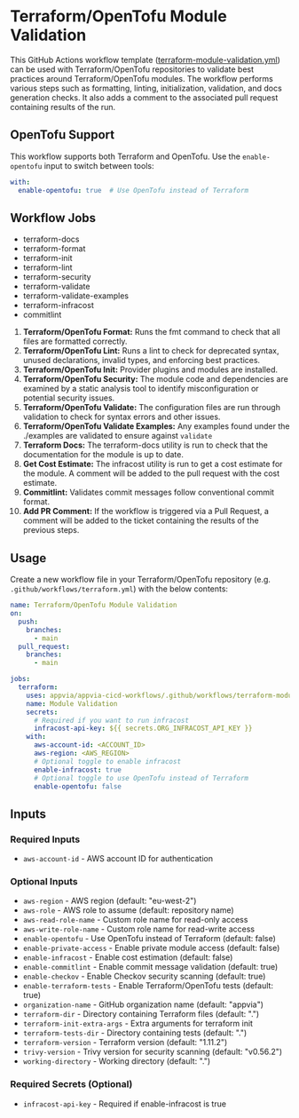 # Terraform/OpenTofu Module Validation

This GitHub Actions workflow template ([terraform-module-validation.yml](../.github/workflows/terraform-module-validation.yml)) can be used with Terraform/OpenTofu repositories to validate best practices around Terraform/OpenTofu modules. The workflow performs various steps such as formatting, linting, initialization, validation, and docs generation checks. It also adds a comment to the associated pull request containing results of the run.

## OpenTofu Support

This workflow supports both Terraform and OpenTofu. Use the `enable-opentofu` input to switch between tools:

```yaml
with:
  enable-opentofu: true  # Use OpenTofu instead of Terraform
```

## Workflow Jobs

- terraform-docs
- terraform-format
- terraform-init
- terraform-lint
- terraform-security
- terraform-validate
- terraform-validate-examples
- terraform-infracost
- commitlint

1. **Terraform/OpenTofu Format:** Runs the fmt command to check that all files are formatted correctly.
2. **Terraform/OpenTofu Lint:** Runs a lint to check for deprecated syntax, unused declarations, invalid types, and enforcing best practices.
3. **Terraform/OpenTofu Init:** Provider plugins and modules are installed.
4. **Terraform/OpenTofu Security:** The module code and dependencies are examined by a static analysis tool to identify misconfiguration or potential security issues.
5. **Terraform/OpenTofu Validate:** The configuration files are run through validation to check for syntax errors and other issues.
6. **Terraform/OpenTofu Validate Examples:** Any examples found under the ./examples are validated to ensure against `validate`
7. **Terraform Docs:** The terraform-docs utility is run to check that the documentation for the module is up to date.
8. **Get Cost Estimate:** The infracost utility is run to get a cost estimate for the module. A comment will be added to the pull request with the cost estimate.
9. **Commitlint:** Validates commit messages follow conventional commit format.
10. **Add PR Comment:** If the workflow is triggered via a Pull Request, a comment will be added to the ticket containing the results of the previous steps.

## Usage

Create a new workflow file in your Terraform/OpenTofu repository (e.g. `.github/workflows/terraform.yml`) with the below contents:

```yml
name: Terraform/OpenTofu Module Validation
on:
  push:
    branches:
      - main
  pull_request:
    branches:
      - main

jobs:
  terraform:
    uses: appvia/appvia-cicd-workflows/.github/workflows/terraform-module-validation.yml@main
    name: Module Validation
    secrets:
      # Required if you want to run infracost
      infracost-api-key: ${{ secrets.ORG_INFRACOST_API_KEY }}
    with:
      aws-account-id: <ACCOUNT_ID>
      aws-region: <AWS_REGION>
      # Optional toggle to enable infracost
      enable-infracost: true
      # Optional toggle to use OpenTofu instead of Terraform
      enable-opentofu: false
```

## Inputs

### Required Inputs

- `aws-account-id` - AWS account ID for authentication

### Optional Inputs

- `aws-region` - AWS region (default: "eu-west-2")
- `aws-role` - AWS role to assume (default: repository name)
- `aws-read-role-name` - Custom role name for read-only access
- `aws-write-role-name` - Custom role name for read-write access
- `enable-opentofu` - Use OpenTofu instead of Terraform (default: false)
- `enable-private-access` - Enable private module access (default: false)
- `enable-infracost` - Enable cost estimation (default: false)
- `enable-commitlint` - Enable commit message validation (default: true)
- `enable-checkov` - Enable Checkov security scanning (default: true)
- `enable-terraform-tests` - Enable Terraform/OpenTofu tests (default: true)
- `organization-name` - GitHub organization name (default: "appvia")
- `terraform-dir` - Directory containing Terraform files (default: ".")
- `terraform-init-extra-args` - Extra arguments for terraform init
- `terraform-tests-dir` - Directory containing tests (default: ".")
- `terraform-version` - Terraform version (default: "1.11.2")
- `trivy-version` - Trivy version for security scanning (default: "v0.56.2")
- `working-directory` - Working directory (default: ".")

### Required Secrets (Optional)

- `infracost-api-key` - Required if enable-infracost is true
